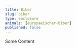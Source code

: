 ```yaml
---
title: Biber
slug: biber
type: enclosure
animals: [europaeischer-biber]
published: false
---
```

Some Content
